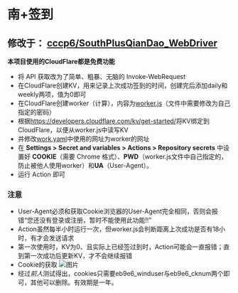 # 南+签到

## 修改于： [cccp6/SouthPlusQianDao_WebDriver](https://github.com/cccp6/SouthPlusQianDao_WebDriver/)

**本项目使用的CloudFlare都是免费功能**

- 将 API 获取改为了简单、粗暴、无脑的 Invoke-WebRequest
- 在CloudFlare创建KV，用来记录上次成功签到的时间，创建完后添加daily和weekly两项，值为0即可
- 在CloudFlare创建worker（计算），内容为[worker.js](worker.js)（文件中需要修改为自己指定的密码）
- 根据<https://developers.cloudflare.com/kv/get-started/>将KV绑定到CloudFlare，以便从worker.js中读写KV
- 并修改[work.yaml](.github/workflows/work.yaml)中使用的网址为worker的网址
- 在 **Settings > Secret and variables > Actions > Repository secrets** 中设置好 **COOKIE**（需要 Chrome 格式）、**PWD**（worker.js文件中自己指定的，防止被他人使用worker）和**UA**（User-Agent）。
- 运行 Action 即可

### 注意

- User-Agent必须和获取Cookie浏览器的User-Agent完全相同，否则会报错“您还没有登录或注册，暂时不能使用此功能!!”
- Action虽然每半小时运行一次，但worker.js会判断距离上次成功是否有18小时，有才会发送请求
- 第一次使用时，KV为0、且实际上已经签过到时，Action可能会一直报错；直到第一次成功后更新KV，才不会继续报错
- Cookie的获取
  ![图片](https://github.com/user-attachments/assets/2c010da4-0078-4426-8084-ffd7c7540876)
- 经过*前人*测试得出，cookies只需要eb9e6_winduser与eb9e6_cknum两个即可，其他可以删除。有效期是一年。
